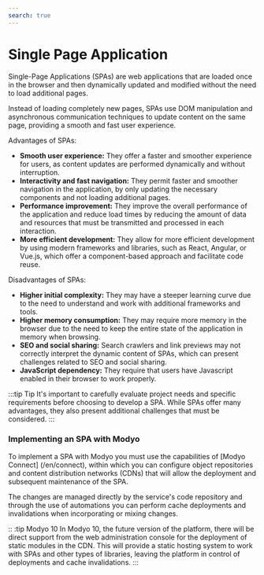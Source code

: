 ```yaml
---
search: true
---
```


# Single Page Application

Single-Page Applications (SPAs) are web applications that are loaded once in the browser and then dynamically updated and modified without the need to load additional pages.

Instead of loading completely new pages, SPAs use DOM manipulation and asynchronous communication techniques to update content on the same page, providing a smooth and fast user experience.

Advantages of SPAs:

- **Smooth user experience:** They offer a faster and smoother experience for users, as content updates are performed dynamically and without interruption.
- **Interactivity and fast navigation:** They permit faster and smoother navigation in the application, by only updating the necessary components and not loading additional pages.
- **Performance improvement:** They improve the overall performance of the application and reduce load times by reducing the amount of data and resources that must be transmitted and processed in each interaction.
- **More efficient development:** They allow for more efficient development by using modern frameworks and libraries, such as React, Angular, or Vue.js, which offer a component-based approach and facilitate code reuse.

Disadvantages of SPAs:

- **Higher initial complexity:** They may have a steeper learning curve due to the need to understand and work with additional frameworks and tools.
- **Higher memory consumption:** They may require more memory in the browser due to the need to keep the entire state of the application in memory when browsing.
- **SEO and social sharing:** Search crawlers and link previews may not correctly interpret the dynamic content of SPAs, which can present challenges related to SEO and social sharing.
- **JavaScript dependency:** They require that users have Javascript enabled in their browser to work properly.

:::tip Tip
It's important to carefully evaluate project needs and specific requirements before choosing to develop a SPA. While SPAs offer many advantages, they also present additional challenges that must be considered.
:::


### Implementing an SPA with Modyo

To implement a SPA with Modyo you must use the capabilities of [Modyo Connect] (/en/connect), within which you can configure object repositories and content distribution networks (CDNs) that will allow the deployment and subsequent maintenance of the SPA.

The changes are managed directly by the service's code repository and through the use of automations you can perform cache deployments and invalidations when incorporating or mixing changes.

:: :tip Modyo 10
In Modyo 10, the future version of the platform, there will be direct support from the web administration console for the deployment of static modules in the CDN. This will provide a static hosting system to work with SPAs and other types of libraries, leaving the platform in control of deployments and cache invalidations.
:::
